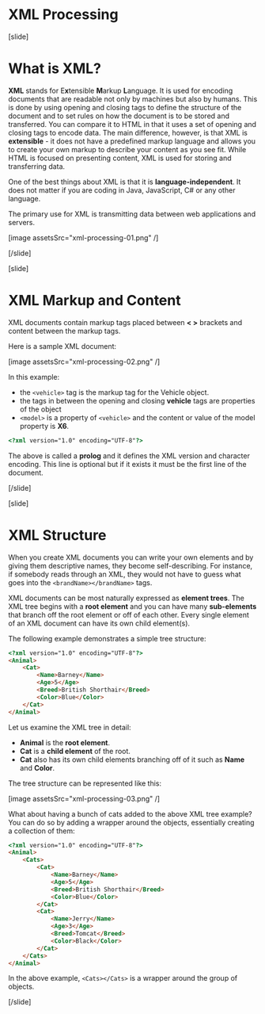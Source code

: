 # XML Processing
[slide]
# What is XML?

**XML** stands for E**x**tensible **M**arkup **L**anguage. It is used for encoding documents that are readable not only by machines but also by humans. This is done by using opening and closing tags to define the structure of the document and to set rules on how the document is to be stored and transferred. You can compare it to HTML in that it uses a set of opening and closing tags to encode data. The main difference, however, is that XML is **extensible** - it does not have a predefined markup language and allows you to create your own markup to describe your content as you see fit. While HTML is focused on presenting content, XML is used for storing and transferring data.

One of the best things about XML is that it is **language-independent**. It does not matter if you are coding in Java, JavaScript, C# or any other language.

The primary use for XML is transmitting data between web applications and servers.

[image assetsSrc="xml-processing-01.png" /]

[/slide]

[slide]
# XML Markup and Content

XML documents contain markup tags placed between **< >** brackets and content between the markup tags.

Here is a sample XML document:

[image assetsSrc="xml-processing-02.png" /]

In this example:
- the ``<vehicle>`` tag is the markup tag for the Vehicle object.
- the tags in between the opening and closing **vehicle** tags are properties of the object
- ``<model>`` is a property of ``<vehicle>`` and the content or value of the model property is **X6**.

```html
<?xml version="1.0" encoding="UTF-8"?>
```

The above is called a **prolog** and it defines the XML version and character encoding. This line is optional but if it exists it must be the first line of the document.

[/slide]

[slide]
# XML Structure

When you create XML documents you can write your own elements and by giving them descriptive names, they become self-describing. For instance, if somebody reads through an XML, they would not have to guess what goes into the ``<brandName></brandName>`` tags.

XML documents can be most naturally expressed as **element trees**. The XML tree begins with a **root element** and you can have many **sub-elements** that branch off the root element or off of each other. Every single element of an XML document can have its own child element(s).

The following example demonstrates a simple tree structure:

```html
<?xml version="1.0" encoding="UTF-8"?>
<Animal>
    <Cat>
        <Name>Barney</Name>
        <Age>5</Age>
        <Breed>British Shorthair</Breed>
        <Color>Blue</Color>
    </Cat>
</Animal>
```

Let us examine the XML tree in detail:
- **Animal** is the **root element**.
- **Cat** is a **child element** of the root.
- **Cat** also has its own child elements branching off of it such as **Name** and **Color**.

The tree structure can be represented like this:

[image assetsSrc="xml-processing-03.png" /]

What about having a bunch of cats added to the above XML tree example? You can do so by adding a wrapper around the objects, essentially creating a collection of them:

```html
<?xml version="1.0" encoding="UTF-8"?>
<Animal>
    <Cats>
        <Cat>
            <Name>Barney</Name>
            <Age>5</Age>
            <Breed>British Shorthair</Breed>
            <Color>Blue</Color>
        </Cat>
        <Cat>
            <Name>Jerry</Name>
            <Age>3</Age>
            <Breed>Tomcat</Breed>
            <Color>Black</Color>
        </Cat>
    </Cats>
</Animal>
```

In the above example, ``<Cats></Cats>`` is a wrapper around the group of objects.

[/slide]

